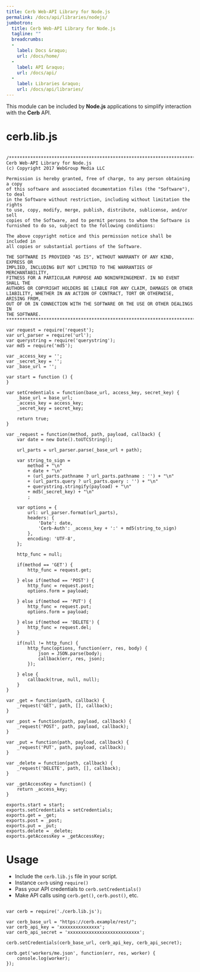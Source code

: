 ```yaml
---
title: Cerb Web-API Library for Node.js
permalink: /docs/api/libraries/nodejs/
jumbotron:
  title: Cerb Web-API Library for Node.js
  tagline: ""
  breadcrumbs:
  -
    label: Docs &raquo;
    url: /docs/home/
  -
    label: API &raquo;
    url: /docs/api/
  -
    label: Libraries &raquo;
    url: /docs/api/libraries/
---
```


This module can be included by **Node.js** applications to simplify interaction with the **Cerb** API.

# cerb.lib.js

<pre>
<code class="language-javascript">
/***********************************************************************
Cerb Web-API Library for Node.js
(c) Copyright 2017 WebGroup Media LLC

Permission is hereby granted, free of charge, to any person obtaining a copy
of this software and associated documentation files (the "Software"), to deal
in the Software without restriction, including without limitation the rights
to use, copy, modify, merge, publish, distribute, sublicense, and/or sell
copies of the Software, and to permit persons to whom the Software is
furnished to do so, subject to the following conditions:

The above copyright notice and this permission notice shall be included in
all copies or substantial portions of the Software.

THE SOFTWARE IS PROVIDED "AS IS", WITHOUT WARRANTY OF ANY KIND, EXPRESS OR
IMPLIED, INCLUDING BUT NOT LIMITED TO THE WARRANTIES OF MERCHANTABILITY,
FITNESS FOR A PARTICULAR PURPOSE AND NONINFRINGEMENT. IN NO EVENT SHALL THE
AUTHORS OR COPYRIGHT HOLDERS BE LIABLE FOR ANY CLAIM, DAMAGES OR OTHER
LIABILITY, WHETHER IN AN ACTION OF CONTRACT, TORT OR OTHERWISE, ARISING FROM,
OUT OF OR IN CONNECTION WITH THE SOFTWARE OR THE USE OR OTHER DEALINGS IN
THE SOFTWARE.
***********************************************************************/

var request = require('request');
var url_parser = require('url');
var querystring = require('querystring');
var md5 = require('md5');

var _access_key = '';
var _secret_key = '';
var _base_url = '';

var start = function () {
}

var setCredentials = function(base_url, access_key, secret_key) {
	_base_url = base_url;
	_access_key = access_key;
	_secret_key = secret_key;

	return true;
}

var _request = function(method, path, payload, callback) {
	var date = new Date().toUTCString();

	url_parts = url_parser.parse(_base_url + path);

	var string_to_sign = 
		method + "\n" 
		+ date + "\n" 
		+ (url_parts.pathname ? url_parts.pathname : '') + "\n" 
		+ (url_parts.query ? url_parts.query : '') + "\n" 
		+ querystring.stringify(payload) + "\n" 
		+ md5(_secret_key) + "\n"
		;

	var options = {
		url: url_parser.format(url_parts),
		headers: {
			'Date': date,
			'Cerb-Auth': _access_key + ':' + md5(string_to_sign)
		},
		encoding: 'UTF-8',
	};

	http_func = null;

	if(method == 'GET') {
		http_func = request.get;

	} else if(method == 'POST') {
		http_func = request.post;
		options.form = payload;

	} else if(method == 'PUT') {
		http_func = request.put;
		options.form = payload;

	} else if(method == 'DELETE') {
		http_func = request.del;
	}

	if(null != http_func) {
		http_func(options, function(err, res, body) {
			json = JSON.parse(body);
			callback(err, res, json);
		});

	} else {
		callback(true, null, null);
	}
}

var _get = function(path, callback) {
	_request('GET', path, [], callback);
}

var _post = function(path, payload, callback) {
	_request('POST', path, payload, callback);
}

var _put = function(path, payload, callback) {
	_request('PUT', path, payload, callback);
}

var _delete = function(path, callback) {
	_request('DELETE', path, [], callback);
}

var _getAccessKey = function() {
	return _access_key;
}

exports.start = start;
exports.setCredentials = setCredentials;
exports.get = _get;
exports.post = _post;
exports.put = _put;
exports.delete = _delete;
exports.getAccessKey = _getAccessKey;</code>
</pre>

Usage
=====

* Include the `cerb.lib.js` file in your script.
* Instance `cerb` using `require()` 
* Pass your API credentials to `cerb.setCredentials()`
* Make API calls using `cerb.get()`, `cerb.post()`, etc.

<pre>
<code class="language-javascript">
var cerb = require('./cerb.lib.js');

var cerb_base_url = "https://cerb.example/rest/";
var cerb_api_key = 'xxxxxxxxxxxxxxx';
var cerb_api_secret = 'xxxxxxxxxxxxxxxxxxxxxxxxxxx';

cerb.setCredentials(cerb_base_url, cerb_api_key, cerb_api_secret);

cerb.get('workers/me.json', function(err, res, worker) {
    console.log(worker);
});</code>
</pre>
